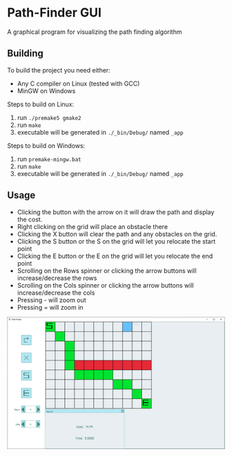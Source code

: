 # Path-Finder GUI
A graphical program for visualizing the path finding algorithm

## Building
To build the project you need either:
* Any C compiler on Linux (tested with GCC)
* MinGW on Windows

Steps to build on Linux:
1. run `./premake5 gmake2`
2. run `make`
3. executable will be generated in `./_bin/Debug/` named `_app`

Steps to build on Windows:
1. run `premake-mingw.bat`
2. run `make`
3. executable will be generated in `./_bin/Debug/` named `_app`

## Usage
* Clicking the button with the arrow on it will draw the path and display the cost.
* Right clicking on the grid will place an obstacle there
* Clicking the X button will clear the path and any obstacles on the grid.
* Clicking the S button or the S on the grid will let you relocate the start point
* Clicking the E button or the E on the grid will let you relocate the end point
* Scrolling on the Rows spinner or clicking the arrow buttons will increase/decrease the rows
* Scrolling on the Cols spinner or clicking the arrow buttons will increase/decrease the cols
* Pressing - will zoom out
* Pressing = will zoom in

![alt text](https://github.com/aalmkainzi/Path-Finder/blob/main/GUI/screenshot.PNG)

